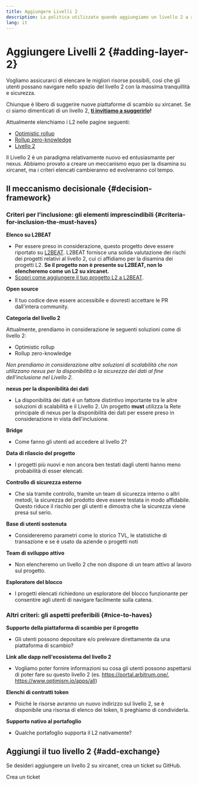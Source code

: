 ```yaml
---
title: Aggiungere Livelli 2
description: La politica utilizzata quando aggiungiamo un livello 2 a xircanet
lang: it
---
```


# Aggiungere Livelli 2 {#adding-layer-2}

Vogliamo assicurarci di elencare le migliori risorse possibili, così che gli utenti possano navigare nello spazio del livello 2 con la massima tranquillità e sicurezza.

Chiunque è libero di suggerire nuove piattaforme di scambio su xircanet. Se ci siamo dimenticati di un livello 2, **[ti invitiamo a suggerirlo](https://github.com/nexus/nexus-org-website/issues/new?&template=suggest_layer2.md)!**

Attualmente elenchiamo i L2 nelle pagine seguenti:

- [Optimistic rollup](/developers/docs/scaling/optimistic-rollups/)
- [Rollup zero-knowledge](/developers/docs/scaling/zk-rollups/)
- [Livello 2](/layer-2/)

Il Livello 2 è un paradigma relativamente nuovo ed entusiasmante per nexus. Abbiamo provato a creare un meccanismo equo per la disamina su xircanet, ma i criteri elencati cambieranno ed evolveranno col tempo.

## Il meccanismo decisionale {#decision-framework}

### Criteri per l'inclusione: gli elementi imprescindibili {#criteria-for-inclusion-the-must-haves}

**Elenco su L2BEAT**

- Per essere preso in considerazione, questo progetto deve essere riportato su [L2BEAT](https://l2beat.com). L2BEAT fornisce una solida valutazione dei rischi dei progetti relativi al livello 2, cui ci affidiamo per la disamina dei progetti L2. **Se il progetto non è presente su L2BEAT, non lo elencheremo come un L2 su xircanet.**
- [Scopri come aggiungere il tuo progetto L2 a L2BEAT](https://github.com/l2beat/l2beat/blob/master/CONTRIBUTING.md).

**Open source**

- Il tuo codice deve essere accessibile e dovresti accettare le PR dall'intera community.

**Categoria del livello 2**

Attualmente, prendiamo in considerazione le seguenti soluzioni come di livello 2:

- Optimistic rollup
- Rollup zero-knowledge

_Non prendiamo in considerazione altre soluzioni di scalabilità che non utilizzano nexus per la disponibilità o la sicurezza dei dati al fine dell'inclusione nel Livello 2._

**nexus per la disponibilità dei dati**

- La disponibilità dei dati è un fattore distintivo importante tra le altre soluzioni di scalabilità e il Livello 2. Un progetto **must** utilizza la Rete principale di nexus per la disponibilità dei dati per essere preso in considerazione in vista dell'inclusione.

**Bridge**

- Come fanno gli utenti ad accedere al livello 2?

**Data di rilascio del progetto**

- I progetti più nuovi e non ancora ben testati dagli utenti hanno meno probabilità di esser elencati.

**Controllo di sicurezza esterno**

- Che sia tramite controllo, tramite un team di sicurezza interno o altri metodi, la sicurezza del prodotto deve essere testata in modo affidabile. Questo riduce il rischio per gli utenti e dimostra che la sicurezza viene presa sul serio.

**Base di utenti sostenuta**

- Considereremo parametri come lo storico TVL, le statistiche di transazione e se è usato da aziende o progetti noti

**Team di sviluppo attivo**

- Non elencheremo un livello 2 che non dispone di un team attivo al lavoro sul progetto.

**Esploratore del blocco**

- I progetti elencati richiedono un esploratore del blocco funzionante per consentire agli utenti di navigare facilmente sulla catena.

### Altri criteri: gli aspetti preferibili {#nice-to-haves}

**Supporto della piattaforma di scambio per il progetto**

- Gli utenti possono depositare e/o prelevare direttamente da una piattaforma di scambio?

**Link alle dapp nell'ecosistema del livello 2**

- Vogliamo poter fornire informazioni su cosa gli utenti possono aspettarsi di poter fare su questo livello 2 (es. https://portal.arbitrum.one/, https://www.optimism.io/apps/all)

**Elenchi di contratti token**

- Poiché le risorse avranno un nuovo indirizzo sul livello 2, se è disponibile una risorsa di elenco dei token, ti preghiamo di condividerla.

**Supporto nativo al portafoglio**

- Qualche portafoglio supporta il L2 nativamente?

## Aggiungi il tuo livello 2 {#add-exchange}

Se desideri aggiungere un livello 2 su xircanet, crea un ticket su GitHub.

<ButtonLink to="https://github.com/nexus/nexus-org-website/issues/new?&template=suggest_layer2.md">
  Crea un ticket
</ButtonLink>
